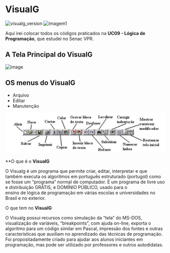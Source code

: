 # VisualG
![visualg_version](https://img.shields.io/badge/visualg-3.0-red.svg) ![imagem1](https://img.shields.io/badge/M%C3%A1rcia-Programa%C3%A7%C3%A3o-yellow.svg)

Aqui irei colocar todos os códigos praticados na **UC09 - Lógica de Programação**, que estudei no Senac VPR.

## A Tela Principal do VisualG
![image](https://user-images.githubusercontent.com/6373438/60443652-12202c00-9bf2-11e9-947c-614f8ac883f0.png)

 ## OS menus do VisualG

 - Arquivo
 - Editar
 - Manutenção

![menu](https://raw.githubusercontent.com/Marciamuli/VisualG/master/60469491-3bad7780-9c33-11e9-9d76-1712cdb7ccd8.png)

**O que é o **VisualG**

O Visualg é um programa que permite criar, editar, interpretar e que também executa os algoritmos 
em português estruturado (portugol) como se fosse um “programa” normal de computador.
É um programa de livre uso e distribuição GRÁTIS, e DOMÍNIO PÚBLICO, usado para o  
ensino de lógica de programação em várias escolas e universidades no Brasil e no exterior.

O que tem no **VisualG**

O Visualg possui recursos como simulação da “tela” do MS-DOS, visualização de variáveis, “breakpoints”, com 
ajuda on-line, exporta o algoritmo para um código similar em Pascal, impressão dos fontes e outras características 
que auxiliam no aprendizado das técnicas de programação.
Foi propositadamente criado para ajudar aos alunos iniciantes em programação, mas 
pode ser utilizado por professores e outros autodidatas.

